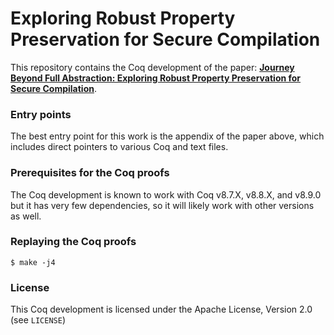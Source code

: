 # Exploring Robust Property Preservation for Secure Compilation #

This repository contains the Coq development of the paper:
  **[Journey Beyond Full Abstraction: Exploring Robust Property Preservation for Secure Compilation](
  )**.

### Entry points ###

The best entry point for this work is the appendix of the paper above,
which includes direct pointers to various Coq and text files.

### Prerequisites for the Coq proofs ###

The Coq development is known to work with Coq v8.7.X, v8.8.X, and v8.9.0  but it has very few dependencies, so it will likely work with other versions as well.

### Replaying the Coq proofs ###

    $ make -j4

### License ###

This Coq development is licensed under the Apache License, Version 2.0 (see `LICENSE`)
